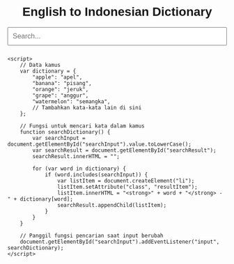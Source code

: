 
<html lang="en">
<head>
    <meta charset="UTF-8">
    <meta name="viewport" content="width=device-width, initial-scale=1.0">
    <title>English to Indonesian Dictionary</title>
    <style>
        body {
            font-family: Arial, sans-serif;
            margin: 20px;
        }
        h1 {
            text-align: center;
        }
        #searchInput {
            width: 100%;
            padding: 10px;
            margin-bottom: 10px;
            font-size: 16px;
        }
        #searchResult {
            list-style-type: none;
            padding: 0;
        }
        .resultItem {
            padding: 10px;
            border-bottom: 1px solid #ccc;
        }
        .resultItem:hover {
            background-color: #f4f4f4;
        }
    </style>
</head>
<body>
    <h1>English to Indonesian Dictionary</h1>
    <input type="text" id="searchInput" placeholder="Search...">
    <ul id="searchResult"></ul>

    <script>
        // Data kamus
        var dictionary = {
            "apple": "apel",
            "banana": "pisang",
            "orange": "jeruk",
            "grape": "anggur",
            "watermelon": "semangka",
            // Tambahkan kata-kata lain di sini
        };

        // Fungsi untuk mencari kata dalam kamus
        function searchDictionary() {
            var searchInput = document.getElementById("searchInput").value.toLowerCase();
            var searchResult = document.getElementById("searchResult");
            searchResult.innerHTML = "";

            for (var word in dictionary) {
                if (word.includes(searchInput)) {
                    var listItem = document.createElement("li");
                    listItem.setAttribute("class", "resultItem");
                    listItem.innerHTML = "<strong>" + word + "</strong> - " + dictionary[word];
                    searchResult.appendChild(listItem);
                }
            }
        }

        // Panggil fungsi pencarian saat input berubah
        document.getElementById("searchInput").addEventListener("input", searchDictionary);
    </script>
</body>
</html>
